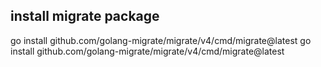 ##  install migrate package

go install github.com/golang-migrate/migrate/v4/cmd/migrate@latest
go install github.com/golang-migrate/migrate/v4/cmd/migrate@latest
